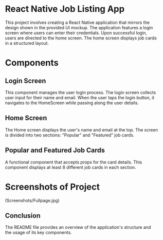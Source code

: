 # React Native Job Listing App
This project involves creating a React Native application that mirrors the design shown in the provided UI mockup. The application features a login screen where users can enter their credentials. Upon successful login, users are directed to the home screen. The home screen displays job cards in a structured layout.

# Components
## Login Screen
This component manages the user login process. The login screen collects user input for their name and email. When the user taps the login button, it navigates to the HomeScreen while passing along the user details.
## Home Screen
The Home screen displays the user's name and email at the top.
The screen is divided into two sections: "Popular" and "Featured" job cards.

## Popular and Featured Job Cards
A functional component that accepts props for the card details.
This component displays at least 8 different job cards in each section.

# Screenshots of Project
(Screenshots/Fullpage.jpg)




## Conclusion
The README file provides an overview of the application's structure and the usage of its key components.
